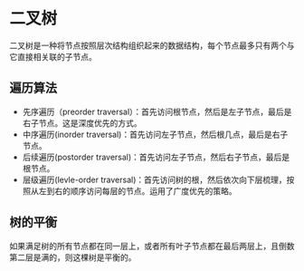 # 二叉树
二叉树是一种将节点按照层次结构组织起来的数据结构，每个节点最多只有两个与它直接相关联的子节点。

## 遍历算法
- 先序遍历（preorder traversal）：首先访问根节点，然后是左子节点，最后是右子节点。这是深度优先的方式。
- 中序遍历(inorder traversal)：首先访问左子节点，然后根几点，最后是右子节点。
- 后续遍历(postorder traversal)：首先访问左子节点，然后右子节点，最后是根节点。
- 层级遍历(levle-order traversal)：首先访问树的根，然后依次向下层梳理，按照从左到右的顺序访问每层的节点。运用了广度优先的策略。

## 树的平衡
如果满足树的所有节点都在同一层上，或者所有叶子节点都在最后两层上，且倒数第二层是满的，则这棵树是平衡的。
